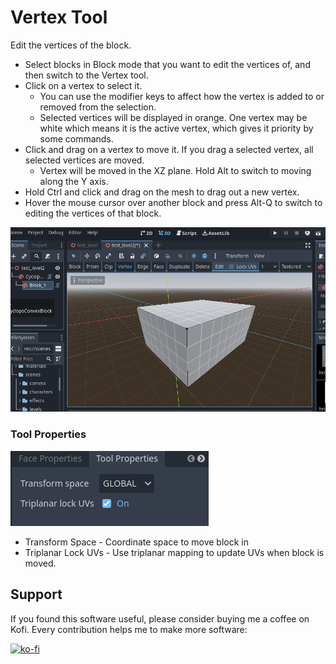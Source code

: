 # Vertex Tool

Edit the vertices of the block.

* Select blocks in Block mode that you want to edit the vertices of, and then switch to the Vertex tool.
* Click on a vertex to select it.
    * You can use the modifier keys to affect how the vertex is added to or removed from the selection.
    * Selected vertices will be displayed in orange.  One vertex may be white which means it is the active vertex, which gives it priority by some commands.
* Click and drag on a vertex to move it.  If you drag a selected vertex, all selected vertices are moved.
    * Vertex will be moved in the XZ plane.  Hold Alt to switch to moving along the Y axis.
* Hold Ctrl and click and drag on the mesh to drag out a new vertex.
* Hover the mouse cursor over another block and press Alt-Q to switch to editing the vertices of that block.

![Move vertices](move_vertices.gif)


### Tool Properties

![Tool Properties Preview](tool_props_vertex.png)

* Transform Space - Coordinate space to move block in
* Triplanar Lock UVs - Use triplanar mapping to update UVs when block is moved.



## Support

If you found this software useful, please consider buying me a coffee on Kofi.  Every contribution helps me to make more software:

[![ko-fi](https://ko-fi.com/img/githubbutton_sm.svg)](https://ko-fi.com/Y8Y43J6OB)
